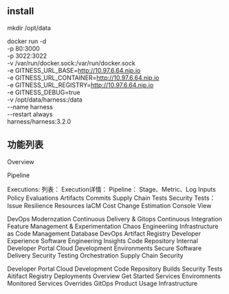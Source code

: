 

## install

mkdir /opt/data

docker run -d \
  -p 80:3000 \
  -p 3022:3022 \
  -v /var/run/docker.sock:/var/run/docker.sock \
  -e GITNESS_URL_BASE=http://10.97.6.64.nip.io \
  -e GITNESS_URL_CONTAINER=http://10.97.6.64.nip.io \
  -e GITNESS_URL_REGISTRY=http://10.97.6.64.nip.io \
  -e GITNESS_DEBUG=true \
  -v /opt/data/harness:/data \
  --name harness \
  --restart always \
  harness/harness:3.2.0


## 功能列表

Overview

Pipeline

Executions:
  列表： 
  Execution详情：
    Pipeline： Stage、Metric、Log
    Inputs
    Policy Evaluations
    Artifacts
    Commits
    Supply Chain
    Tests
    Security Tests： Issue
    Resilience
    Resources
    IaCM Cost Change Estimation
    Console View 



DevOps Modernzation
  Continuous Delivery & Gitops
  Continuous Integration
  Feature Management & Experimentation
  Chaos Engineeriing
  Infrastructure as Code Management
  Database DevOps
  Artifact Registry
Developer Experience
  Software Engineering Insights
  Code Repository
  Internal Developer Portal
  Cloud Development Environments
Secure Software Delivery
  Security Testing Orchestration
  Supply Chain Security


Developer Portal
Cloud Development
Code Repository
Builds
Security Tests
Aitifact Registry
Deployments
  Overview
  Get Started
  Services
  Enviromnents
  Monitored Services
  Overrides
  GitOps
  Product Usage
Infrastructure